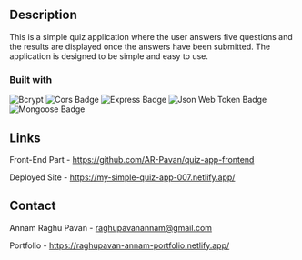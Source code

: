 <!-- Description -->
## Description

This is a simple quiz application where the user answers five questions and the results are displayed once the answers have been submitted. The application is designed to be simple and easy to use.

<!-- Built With -->
### Built with
<div id="badges">
  <img src="https://img.shields.io/badge/-BCrypt-red?style=for-the-badge&logo=bcrypt&logoColor=white" alt="Bcrypt"/>
  <img src="https://img.shields.io/badge/-Cors-blue?style=for-the-badge&logo=cors&logoColor=white" alt="Cors Badge"/>
  <img src="https://img.shields.io/badge/-Express-green?style=for-the-badge&logo=cors&logoColor=white" alt="Express Badge"/>
  <img src="https://img.shields.io/badge/-Json Web Token-black?style=for-the-badge&logo=cors&logoColor=white" alt="Json Web Token Badge"/>
  <img src="https://img.shields.io/badge/-Mongoose-green?style=for-the-badge&logo=cors&logoColor=white" alt="Mongoose Badge"/>
  
</div>

<!-- Links -->
## Links
Front-End Part - https://github.com/AR-Pavan/quiz-app-frontend

Deployed Site - https://my-simple-quiz-app-007.netlify.app/


<!-- CONTACT -->

## Contact

Annam Raghu Pavan - raghupavanannam@gmail.com

Portfolio - https://raghupavan-annam-portfolio.netlify.app/
